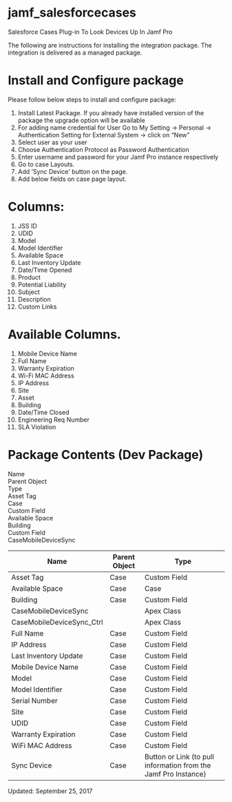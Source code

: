 # jamf_salesforcecases
Salesforce Cases Plug-in To Look Devices Up In Jamf Pro

The following are instructions for installing the integration package. The integration is delivered as a managed package.
 
# Install and Configure package
 
Please follow below steps to install and configure package:

1. Install Latest Package. If you already have installed version of the package the upgrade option will be available
2. For adding name credential for User  Go to My Setting -> Personal -> Authentication Setting for External System -> click on “New”
3. Select user as your user 
4. Choose Authentication Protocol as Password Authentication
5. Enter username and password for your Jamf Pro instance respectively
6. Go to case Layouts.
7. Add ’Sync Device' button on the page.  
8. Add below fields on case page layout.  

# Columns:

1. JSS ID  
2. UDID  
3. Model  
4. Model Identifier 
5. Available Space  
6. Last Inventory Update  
7. Date/Time Opened  
8. Product  
9. Potential Liability  
10. Subject  
11. Description  
12. Custom Links  

# Available Columns.
1. Mobile Device Name  
2. Full Name  
3. Warranty Expiration  
4. Wi-Fi MAC Address  
5. IP Address  
6. Site  
7. Asset  
8. Building  
9. Date/Time Closed  
10. Engineering Req Number  
11. SLA Violation  

# Package Contents (Dev Package)
Name  
Parent Object  
Type  
Asset Tag  
Case  
Custom Field  
Available Space  
Building  
Custom Field  
CaseMobileDeviceSync  


| Name  | Parent Object | Type |
| ------------- | ------------- | ------------- |
| Asset Tag  | Case  | Custom Field  |
| Available Space  | Case  | Case  |
| Building  | Case  | Custom Field  |
| CaseMobileDeviceSync  |   | Apex Class  |
| CaseMobileDeviceSync_Ctrl|   | Apex Class  |
| Full Name | Case  | Custom Field  |
| IP Address | Case | Custom Field |
| Last Inventory Update | Case | Custom Field |
| Mobile Device Name | Case | Custom Field |
| Model | Case | Custom Field |
| Model Identifier | Case | Custom Field |
| Serial Number | Case | Custom Field |
| Site | Case | Custom Field |
| UDID | Case | Custom Field |
| Warranty Expiration | Case | Custom Field |
| WiFi MAC Address | Case | Custom Field |
| Sync Device | Case | Button or Link (to pull information from the Jamf Pro Instance) |


Updated: September 25, 2017
